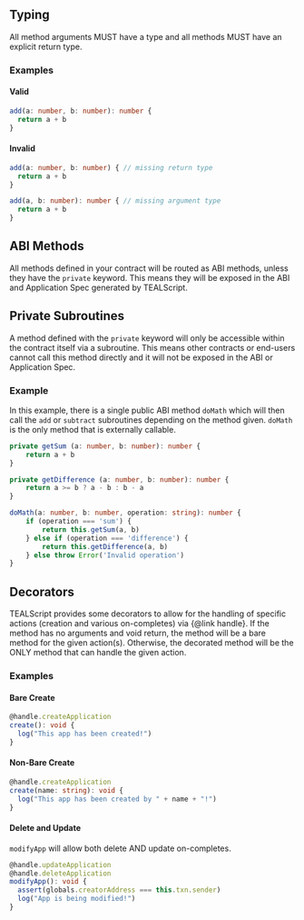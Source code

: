 ## Typing
All method arguments MUST have a type and all methods MUST have an explicit return type. 

### Examples

#### Valid
```ts
add(a: number, b: number): number {
  return a + b
}
```

#### Invalid

```ts
add(a: number, b: number) { // missing return type
  return a + b
}
```

```ts
add(a, b: number): number { // missing argument type
  return a + b
}
```

## ABI Methods
All methods defined in your contract will be routed as ABI methods, unless they have the `private` keyword. This means they will be exposed in the ABI and Application Spec generated by TEALScript.

## Private Subroutines
A method defined with the `private` keyword will only be accessible within the contract itself via a subroutine. This means other contracts or end-users cannot call this method directly and it will not be exposed in the ABI or Application Spec.

### Example
In this example, there is a single public ABI method `doMath` which will then call the `add` or `subtract` subroutines depending on the method given. `doMath` is the only method that is externally callable.

```ts
private getSum (a: number, b: number): number {
    return a + b
}

private getDifference (a: number, b: number): number {
    return a >= b ? a - b : b - a 
}

doMath(a: number, b: number, operation: string): number {
    if (operation === 'sum') {
        return this.getSum(a, b)
    } else if (operation === 'difference') {
        return this.getDifference(a, b) 
    } else throw Error('Invalid operation')
}
```

## Decorators
TEALScript provides some decorators to allow for the handling of specific actions (creation and various on-completes) via {@link handle}. If the method has no arguments and void return, the method will be a bare method for the given action(s). Otherwise, the decorated method will be the ONLY method that can handle the given action.


### Examples
#### Bare Create
```ts
@handle.createApplication
create(): void {
  log("This app has been created!")
}
```

#### Non-Bare Create
```ts
@handle.createApplication
create(name: string): void {
  log("This app has been created by " + name + "!")
}
```
#### Delete and Update
`modifyApp` will allow both delete AND update on-completes.

```ts
@handle.updateApplication
@handle.deleteApplication
modifyApp(): void {
  assert(globals.creatorAddress === this.txn.sender)
  log("App is being modified!")
}
```